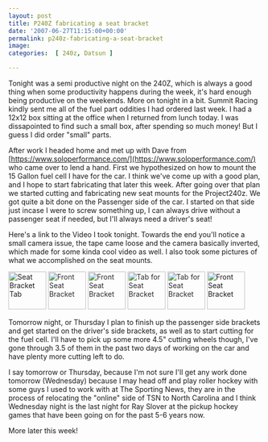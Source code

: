 ```yaml
---
layout: post
title: P240Z fabricating a seat bracket
date: '2007-06-27T11:15:00+00:00'
permalink: p240z-fabricating-a-seat-bracket
image: 
categories:  [ 240z, Datsun ]

---
```

Tonight was a semi productive night on the 240Z, which is always a good thing when some productivity happens during the week, it's hard enough being productive on the weekends. More on tonight in a bit. Summit Racing kindly sent me all of the fuel part oddities I had ordered last week. I had a 12x12 box sitting at the office when I returned from lunch today. I was dissapointed to find such a small box, after spending so much money! But I guess I did order "small" parts.

After work I headed home and met up with Dave from [https://www.soloperformance.com/](https://www.soloperformance.com/) who came over to lend a hand. First we hypothesized on how to mount the 15 Gallon fuel cell I have for the car. I think we've come up with a good plan, and I hope to start fabricating that later this week. After going over that plan we started cutting and fabricating new seat mounts for the Project240z. We got quite a bit done on the Passenger side of the car. I started on that side just incase I were to screw something up, I can always drive without a passenger seat if needed, but I'll always need a driver's seat!

Here's a link to the Video I took tonight. Towards the end you'll notice a small camera issue, the tape came loose and the camera basically inverted, which made for some kinda cool video as well. I also took some pictures of what we accomplished on the seat mounts.

<a style="text-decoration: none" href="http://www.flickr.com/photos/chammond/636965520/in/pool-341731@N21" target="_blank"><img height="75" alt="Seat Bracket Tab" src="http://farm2.static.flickr.com/1421/636965520_eac5c8cd1f_m.jpg" border="0" /><font color="#2c2c2c"> </font></a><a style="text-decoration: none" href="http://www.flickr.com/photos/chammond/636958506/in/pool-341731@N21" target="_blank"><font color="#2c2c2c"><img height="75" alt="Front Seat Bracket" src="http://farm2.static.flickr.com/1006/636958506_55c6875b8d_m.jpg" border="0" /> </font></a><a style="text-decoration: none" href="http://www.flickr.com/photos/chammond/636952016/in/pool-341731@N21" target="_blank"><font color="#2c2c2c"><img height="75" alt="Front Seat Bracket" src="http://farm2.static.flickr.com/1401/636952016_ee9017c342_m.jpg" border="0" /> </font></a><a style="text-decoration: none" href="http://www.flickr.com/photos/chammond/636945914/in/pool-341731@N21" target="_blank"><font color="#2c2c2c"><img height="75" alt="Tab for Seat Bracket" src="http://farm2.static.flickr.com/1406/636945914_3030bea5cc_m.jpg" border="0" /> </font></a><a style="text-decoration: none" href="http://www.flickr.com/photos/chammond/636940408/in/pool-341731@N21" target="_blank"><font color="#2c2c2c"><img height="75" alt="Tab for Seat Bracket" src="http://farm2.static.flickr.com/1100/636940408_8a7ea563db_m.jpg" border="0" /> </font></a><a style="text-decoration: none" href="http://www.flickr.com/photos/chammond/636071817/in/pool-341731@N21" target="_blank"><img height="75" alt="Front Seat Bracket" src="http://farm2.static.flickr.com/1305/636071817_49cf2f0efb_m.jpg" border="0" /></a>

Tomorrow night, or Thursday I plan to finish up the passenger side brackets and get started on the driver's side brackets, as well as to start cutting for the fuel cell. I'll have to pick up some more 4.5" cutting wheels though, I've gone through 3.5 of them in the past two days of working on the car and have plenty more cutting left to do.

I say tomorrow or Thursday, because I'm not sure I'll get any work done tomorrow (Wednesday) because I may head off and play roller hockey with some guys I used to work with at The Sporting News, they are in the process of relocating the "online" side of TSN to North Carolina and I think Wednesday night is the last night for Ray Slover at the pickup hockey games that have been going on for the past 5-6 years now.

More later this week!